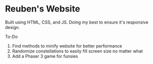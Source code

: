 # Reuben's Website

Built using HTML, CSS, and JS. Doing my best to ensure it's responsive design.

To-Do
1. Find methods to minify website for better performance
2. Randomize constellations to easily fill screen size no matter what
3. Add a Phaser 3 game for funsies

